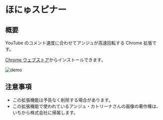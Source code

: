 # ほにゅスピナー
## 概要

YouTube のコメント速度に合わせてアンジュが高速回転する Chrome 拡張です。

[Chrome ウェブストア](https://chrome.google.com/webstore/detail/kiloenlppjkpkkkpjeffbgppflbfoepa)からインストールできます。

![demo](https://i.imgur.com/BimWlo4.gif)


## 注意事項

- この拡張機能は予告なく削除する場合があります。
- この拡張機能で使われているアンジュ・カトリーナさんの画像の著作権は、いちから株式会社に帰属します。
